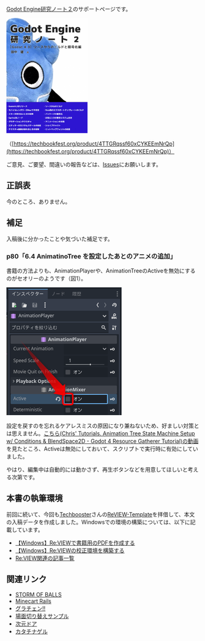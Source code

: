 [Godot Engine研究ノート２](https://techbookfest.org/product/4TTGRqssf60xCYKEEmNrQp)のサポートページです。

<a href="https://techbookfest.org/product/4TTGRqssf60xCYKEEmNrQp">
<img src="images/cover.png" alt="Godot Engine研究ノート２" style="height: 300px">
</a>

（[https://techbookfest.org/product/4TTGRqssf60xCYKEEmNrQp](https://techbookfest.org/product/4TTGRqssf60xCYKEEmNrQp)）


ご意見、ご要望、間違いの報告などは、[Issues](https://github.com/am1tanaka/GodotResearchNoteBook2/issues)にお願いします。

## 正誤表

今のところ、ありません。

## 補足

入稿後に分かったことや気づいた補足です。

### p80「6.4 AnimatinoTree を設定したあとのアニメの追加」

書籍の方法よりも、AnimationPlayerや、AnimationTreeのActiveを無効にするのがセオリーのようです（図1）。

![図1. AnimationPlayerのActiveを無効](images/img00.png)

設定を戻すのを忘れるケアレスミスの原因になり兼ねないため、好ましい対策とは思えません。[こちら(Chris' Tutorials. Animation Tree State Machine Setup w/ Conditions & BlendSpace2D - Godot 4 Resource Gatherer Tutorial)の動画](https://youtu.be/WrMORzl3g1U?feature=shared)を見たところ、Activeは無効にしておいて、スクリプトで実行時に有効にしていました。

やはり、編集中は自動的には動かさず、再生ボタンなどを用意してほしいと考える次第です。

## 本書の執筆環境

前回に続いて、今回も[Techbooster](https://techbooster.booth.pm/)さんの[ReVIEW-Template](https://github.com/TechBooster/ReVIEW-Template)を拝借して、本文の入稿データを作成しました。Windowsでの環境の構築については、以下に記載しています。

- [【Windows】Re:VIEWで書籍用のPDFを作成する](https://am1tanaka.hatenablog.com/entry/2023/09/15/235402)
- [【Windows】Re:VIEWの校正環境を構築する](https://am1tanaka.hatenablog.com/entry/2023/09/23/223924)
- [Re:VIEW関連の記事一覧](https://am1tanaka.hatenablog.com/archive/category/Re%3AVIEW)

## 関連リンク
- [STORM OF BALLS](https://am1tanaka.itch.io/storm-of-balls)
- [Minecart Rails](https://am1tanaka.itch.io/minecart-rails)
- [グラチェン!!](https://godotplayer.com/games/grachan)
- [場面切り替えサンプル](https://github.com/am1tanaka/ChangeSceneSample)
- [次元ドア](https://itch.io/jam/brackeys-11/rate/2524745)
- [カタチナゲル](https://am1.games/katachi/)
